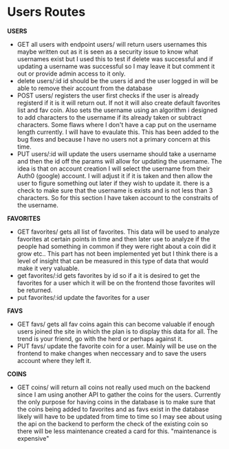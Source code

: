 # Users Routes  

**USERS**

  - GET all users with endpoint users/ will return users usernames this maybe written out  as it is seen as a security issue to know what usernames exist but I used this to test if delete was successful and if updating a username was successful so I may leave it but comment it out or provide admin access to it only. 
  - delete    users/:id    id should be the users id  and the user logged in will be able to remove their account from the database 
  - POST   users/   registers the user  first checks if the user is already registerd if it is  it will return out. If not it will also create default favorites list and fav coin. Also sets the username using an algorithm i designed to add characters to the username if its already taken or subtract characters. Some flaws where I don't have a cap put on the username length  currently.  I will have to evaulate this. This has been added to the bug fixes and because I have no users not a primary concern at this time. 
  - PUT users/:id    will update the users username should take a username and then the id off the params will allow for updating the username.  The idea is that on account creation I will select the username from their Auth0 (google) account. I will adjust it if it is taken and then allow the user to figure something out later if they wish to update it. there is a check to make sure that the username is exists and is not less than 3 characters. So for this section I have taken account to the constraits of the username. 

**FAVORITES**

  - GET   favorites/    gets all list of favorites.  This data will be used to analyze  favorites at certain points in time and then later use to analyze  if the people had something in common if they were right about a coin  did it grow etc..   This part has not been implemented yet but I think there is  a level of insight that can be measured in this type of data that would make it very valuable. 
  - get    favorites/:id   gets favorites by id  so if a it is desired to get the favorites for a user which it will be on the frontend those favorites will be returned. 
  - put  favorites/:id   update the favorites for a user 
  
  **FAVS**
  - GET favs/   gets all fav coins again this can become valuable if enough users joined the site in which the plan is to display this data for all. The trend is your friend,  go with the herd or perhaps against it. 
  - PUT  favs/   update the favorite coin for a user. Mainly will be use on the frontend to make changes when neccessary and to save the users account where they left it. 

**COINS**

  - GET    coins/  will return all coins  not really used much on the backend since I am using another API to gather the coins for the users.  Currently the only purpose for having coins in the database is to make sure that the coins being added to favorites and as favs exist in the database likely will have to be updated from time to time so I may see about using the api  on the backend to perform the check of the existing coin so there will be less maintenance  created a card for this. "maintenance is expensive" 
